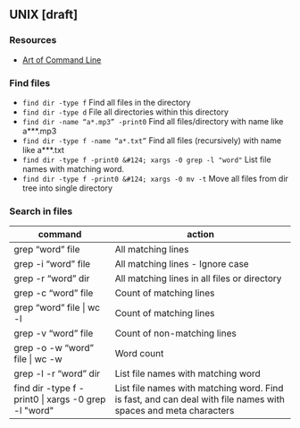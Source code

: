 ## UNIX [draft]

### Resources

- [Art of Command Line](https://github.com/jlevy/the-art-of-command-line#processing-files-and-data)

### Find files

- `find dir -type f` Find all files in the directory   
- `find dir -type d` File all directories within this directory   
- `find dir -name “a*.mp3” -print0` Find all files/directory with name like a***.mp3   
- `find dir -type f -name “a*.txt”` Find all files (recursively) with name like a***.txt   
- `find dir -type f -print0 &#124; xargs -0 grep -l "word"` List file names with matching word. 
- `find dir -type f -print0 &#124; xargs -0 mv -t` Move all files from dir tree into single directory  

### Search in files

| command | action |
| --- | --- |
| grep “word” file | All matching lines |  
| grep -i “word” file | All matching lines - Ignore case |  
| grep -r “word” dir | All matching lines in all files or directory |  
| grep -c “word” file | Count of matching lines |  
| grep “word” file &#124; wc -l  | Count of matching lines |  
| grep -v “word” file | Count of non-matching lines |  
| grep -o -w “word” file &#124; wc -w | Word count |  
| grep -l -r “word” dir | List file names with matching word |  
| find dir -type f -print0 &#124; xargs -0 grep -l "word" | List file names with matching word. Find is fast, and can deal with file names with spaces and meta characters |


